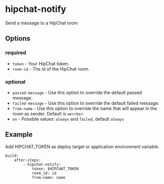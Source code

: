 # hipchat-notify

Send a message to a HipChat room

## Options

### required

* `token` - Your HipChat token.
* `room-id` - The id of the HipChat room.

### optional

* `passed-message` - Use this option to override the default passed message.
* `failed-message` -  Use this option to override the default failed message.
* `from-name` - Use this option to override the name that will appear in the room as sender. Default is `wercker`.
* `on` - Possible values: `always` and `failed`, default `always`



Example
--------

Add HIPCHAT_TOKEN as deploy target or application environment variable.


    build:
        after-steps:
            - hipchat-notify:
                token: $HIPCHAT_TOKEN
                room_id: id
                from-name: name



